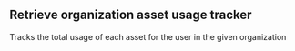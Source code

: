 ## Retrieve organization asset usage tracker

Tracks the total usage of each asset for the user in the given organization
